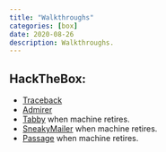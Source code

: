 ```yaml
---
title: "Walkthroughs"
categories: [box]
date: 2020-08-26
description: Walkthroughs.
---
```


## HackTheBox:

<script src="https://www.hackthebox.eu/badge/365669"></script>

- [Traceback](/walkthroughs/hackthebox/traceback)
- [Admirer](/walkthroughs/hackthebox/admirer)
- [Tabby]() when machine retires.
- [SneakyMailer]() when machine retires.
- [Passage]() when machine retires.